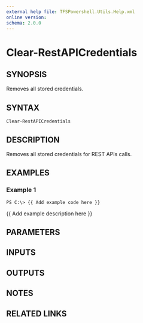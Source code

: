 ```yaml
---
external help file: TFSPowershell.Utils.Help.xml
online version: 
schema: 2.0.0
---
```


# Clear-RestAPICredentials

## SYNOPSIS
Removes all stored credentials.

## SYNTAX

```
Clear-RestAPICredentials
```

## DESCRIPTION
Removes all stored credentials for REST APIs calls.

## EXAMPLES

### Example 1
```
PS C:\> {{ Add example code here }}
```

{{ Add example description here }}

## PARAMETERS

## INPUTS

## OUTPUTS

## NOTES

## RELATED LINKS

